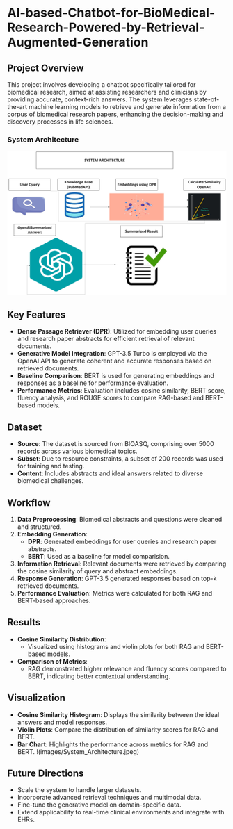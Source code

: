 # AI-based-Chatbot-for-BioMedical-Research-Powered-by-Retrieval-Augmented-Generation

## Project Overview
This project involves developing a chatbot specifically tailored for biomedical research, aimed at assisting researchers and clinicians by providing accurate, context-rich answers. The system leverages state-of-the-art machine learning models to retrieve and generate information from a corpus of biomedical research papers, enhancing the decision-making and discovery processes in life sciences.

### System Architecture
![System Architecture](images/System_Architecture.jpeg)

## Key Features
- **Dense Passage Retriever (DPR)**: Utilized for embedding user queries and research paper abstracts for efficient retrieval of relevant documents.
- **Generative Model Integration**: GPT-3.5 Turbo is employed via the OpenAI API to generate coherent and accurate responses based on retrieved documents.
- **Baseline Comparison**: BERT is used for generating embeddings and responses as a baseline for performance evaluation.
- **Performance Metrics**: Evaluation includes cosine similarity, BERT score, fluency analysis, and ROUGE scores to compare RAG-based and BERT-based models.

## Dataset
- **Source**: The dataset is sourced from BIOASQ, comprising over 5000 records across various biomedical topics.
- **Subset**: Due to resource constraints, a subset of 200 records was used for training and testing.
- **Content**: Includes abstracts and ideal answers related to diverse biomedical challenges.

## Workflow
1. **Data Preprocessing**: Biomedical abstracts and questions were cleaned and structured.
2. **Embedding Generation**: 
   - **DPR**: Generated embeddings for user queries and research paper abstracts.
   - **BERT**: Used as a baseline for model comparision.
3. **Information Retrieval**: Relevant documents were retrieved by comparing the cosine similarity of query and abstract embeddings.
4. **Response Generation**: GPT-3.5 generated responses based on top-k retrieved documents.
5. **Performance Evaluation**: Metrics were calculated for both RAG and BERT-based approaches.

## Results
- **Cosine Similarity Distribution**: 
  - Visualized using histograms and violin plots for both RAG and BERT-based models.
- **Comparison of Metrics**:
  - RAG demonstrated higher relevance and fluency scores compared to BERT, indicating better contextual understanding.

## Visualization
- **Cosine Similarity Histogram**: Displays the similarity between the ideal answers and model responses.
- **Violin Plots**: Compare the distribution of similarity scores for RAG and BERT.
- **Bar Chart**: Highlights the performance across metrics for RAG and BERT.
!(images/System_Architecture.jpeg)

## Future Directions
- Scale the system to handle larger datasets.
- Incorporate advanced retrieval techniques and multimodal data.
- Fine-tune the generative model on domain-specific data.
- Extend applicability to real-time clinical environments and integrate with EHRs.
